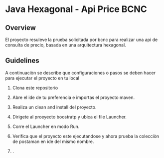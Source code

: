 # Java Hexagonal - Api Price BCNC

## Overview
El proyecto resuleve la prueba solicitada por bcnc para realizar una api de consulta de precio, basada en una arquitectura hexagonal.

## Guidelines
A continuaciòn se describe que configuraciones o pasos se deben hacer para ejecutar el proyecto en tu local

1. Clona este repositorio

2. Abre el ide de tu preferencia e importas el proyecto maven.

3. Realiza un clean and install del proyecto.

4. Dirigete al proeyecto boostratp y ubica el file Launcher.

5. Corre el Launcher en modo Run.

6. Verifica que el proyecto este ejecutandose y ahora prueba la colecciòn de postaman en ide del mismo nombre.

7. .
